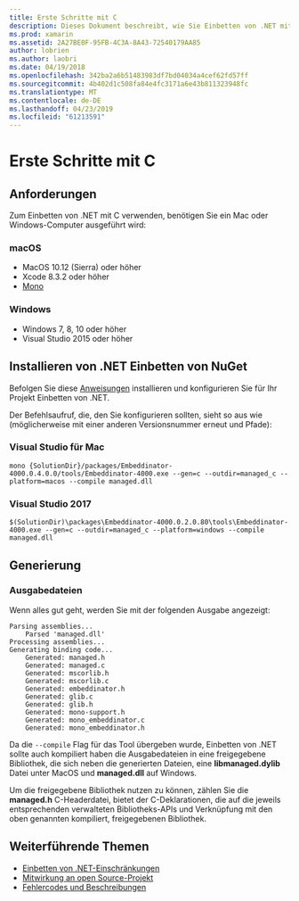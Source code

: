 ```yaml
---
title: Erste Schritte mit C
description: Dieses Dokument beschreibt, wie Sie Einbetten von .NET mit .NET Code in einer C-Anwendung einzubetten. Es wird erläutert, wie zum Einbetten von .NET in Visual Studio-2019 und Visual Studio für Mac verwenden.
ms.prod: xamarin
ms.assetid: 2A27BE0F-95FB-4C3A-8A43-72540179AA85
author: lobrien
ms.author: laobri
ms.date: 04/19/2018
ms.openlocfilehash: 342ba2a6b51483983df7bd04034a4cef62fd57ff
ms.sourcegitcommit: 4b402d1c508fa84e4fc3171a6e43b811323948fc
ms.translationtype: MT
ms.contentlocale: de-DE
ms.lasthandoff: 04/23/2019
ms.locfileid: "61213591"
---
```

# <a name="getting-started-with-c"></a>Erste Schritte mit C

## <a name="requirements"></a>Anforderungen

Zum Einbetten von .NET mit C verwenden, benötigen Sie ein Mac oder Windows-Computer ausgeführt wird:

### <a name="macos"></a>macOS

* MacOS 10.12 (Sierra) oder höher
* Xcode 8.3.2 oder höher
* [Mono](https://www.mono-project.com/download/)

### <a name="windows"></a>Windows

* Windows 7, 8, 10 oder höher
* Visual Studio 2015 oder höher

## <a name="installing-net-embedding-from-nuget"></a>Installieren von .NET Einbetten von NuGet

Befolgen Sie diese [Anweisungen](~/tools/dotnet-embedding/get-started/install/install.md) installieren und konfigurieren Sie für Ihr Projekt Einbetten von .NET.

Der Befehlsaufruf, die, den Sie konfigurieren sollten, sieht so aus wie (möglicherweise mit einer anderen Versionsnummer erneut und Pfade):

### <a name="visual-studio-for-mac"></a>Visual Studio für Mac

```shell
mono {SolutionDir}/packages/Embeddinator-4000.0.4.0.0/tools/Embeddinator-4000.exe --gen=c --outdir=managed_c --platform=macos --compile managed.dll
```

### <a name="visual-studio-2017"></a>Visual Studio 2017

```shell
$(SolutionDir)\packages\Embeddinator-4000.0.2.0.80\tools\Embeddinator-4000.exe --gen=c --outdir=managed_c --platform=windows --compile managed.dll
```

## <a name="generation"></a>Generierung

### <a name="output-files"></a>Ausgabedateien

Wenn alles gut geht, werden Sie mit der folgenden Ausgabe angezeigt:

```shell
Parsing assemblies...
    Parsed 'managed.dll'
Processing assemblies...
Generating binding code...
    Generated: managed.h
    Generated: managed.c
    Generated: mscorlib.h
    Generated: mscorlib.c
    Generated: embeddinator.h
    Generated: glib.c
    Generated: glib.h
    Generated: mono-support.h
    Generated: mono_embeddinator.c
    Generated: mono_embeddinator.h
```

Da die `--compile` Flag für das Tool übergeben wurde, Einbetten von .NET sollte auch kompiliert haben die Ausgabedateien in eine freigegebene Bibliothek, die sich neben die generierten Dateien, eine **libmanaged.dylib** Datei unter MacOS und **managed.dll** auf Windows.

Um die freigegebene Bibliothek nutzen zu können, zählen Sie die **managed.h** C-Headerdatei, bietet der C-Deklarationen, die auf die jeweils entsprechenden verwalteten Bibliotheks-APIs und Verknüpfung mit den oben genannten kompiliert, freigegebenen Bibliothek.

## <a name="further-reading"></a>Weiterführende Themen

* [Einbetten von .NET-Einschränkungen](~/tools/dotnet-embedding/limitations.md)
* [Mitwirkung an open Source-Projekt](https://github.com/mono/Embeddinator-4000/blob/master/Contributing.md)
* [Fehlercodes und Beschreibungen](~/tools/dotnet-embedding/errors.md)
